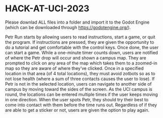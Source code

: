 # HACK-AT-UCI-2023

Please downlad ALL files into a folder and import it to the Godot Engine (which can be downloaded through https://godotengine.org/). 



Petr Run starts by allowing users to read instructions, start a game, or quit the program. If instructions are pressed, they are given the opportunity to do a tutorial and get comfortable with the control keys. Once done, the user can start a game. While a one-minute timer counts down, users are notified of where the Petr drop will occur and shown a campus map. They are prompted to click on any area of the map which takes them to a zoomed-in map so they are aware of where they’ve clicked. Once in a specified location in that area (of 4 total locations), they must avoid zotbots so as to not lose health (where a sum of three contacts causes the user to lose). If Petr is not in the selected location, users can navigate to another side of campus by moving toward the sides of the screen. As the UCI campus is round, the locations can be entered multiple times if the user keeps moving in one direction. When the user spots Petr, they should try their best to come into contact with them before the time runs out. Regardless of if they are able to get a sticker or not, users are given the option to play again.
